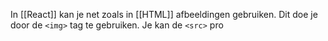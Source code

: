 In [[React]] kan je net zoals in [[HTML]] afbeeldingen gebruiken. Dit doe je door de `<img>` tag te gebruiken. Je kan de `<src>` pro